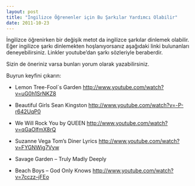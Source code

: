 ```yaml
---
layout: post
title: "İngilizce Öğrenenler için Bu Şarkılar Yardımcı Olabilir"
date: 2011-10-23
---
```


İngilizce öğrenirken bir değişik metot da ingilizce şarkılar dinlemek olabilir. Eğer ingilizce şarkı dinlemekten hoşlanıyorsanız aşağıdaki linki bulunanları deneyebilirsiniz. Linkler youtube’dan şarkı sözleriyle beraberdir.

Sizin de öneriniz varsa bunları yorum olarak yazabilirsiniz.

Buyrun keyfini çıkarın:

- Lemon Tree-Fool`s Garden
http://www.youtube.com/watch?v=uG0h1SrNKZ8

- Beautiful Girls Sean Kingston
http://www.youtube.com/watch?v=-P-r642UqP0

- We Will Rock You by QUEEN
http://www.youtube.com/watch?v=qGaOlfmX8rQ

- Suzanne Vega  Tom’s Diner Lyrics
http://www.youtube.com/watch?v=FYGNWig7Vyw

- Savage Garden – Truly Madly Deeply

- Beach Boys – God Only Knows
http://www.youtube.com/watch?v=7cczz–jFEo
